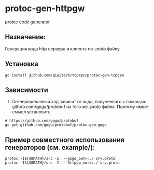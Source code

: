 # protoc-gen-httpgw

  protoc code generator

## Назначение:

  Генерация кода http сервера и клиента по .proto файлу.

## Установка

```
go install github.com/qiwitech/tcprpc/protoc-gen-tcpgen
```


## Зависимости

1. Сгенерированный код зависит от кода, полученного с помощью github.com/gogo/protobuf из того же .proto файла. Поэтому имеет смысл установить:

  ```
  # https://github.com/gogo/protobuf
  go get github.com/gogo/protobuf/protoc-gen-gogo

  ```

## Пример совместного использования генераторов (см. example/):

```
protoc -I${GOPATH}/src -I. --gogo_out=:./ srv.proto
protoc -I${GOPATH}/src -I. --httpgw_out=:./ srv.proto
```
